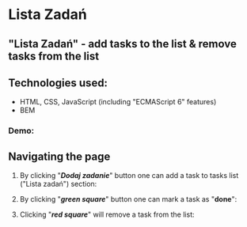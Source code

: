 # Lista Zadań
## "Lista Zadań" - add tasks to the list & remove tasks from the list
## Technologies used:
- HTML, CSS, JavaScript (including "ECMAScript 6" features)
- BEM
### Demo:

## Navigating the page
1. By clicking "***Dodaj zadanie***" button one can add a task to tasks list ("Lista zadań") section:

2. By clicking "***green square***" button one can mark a task as "**done**":

3. Clicking "***red square***" will remove a task from the list:
